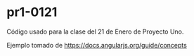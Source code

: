 # pr1-0121
Código usado para la clase del 21 de Enero de Proyecto Uno.

Ejemplo tomado de https://docs.angularjs.org/guide/concepts
